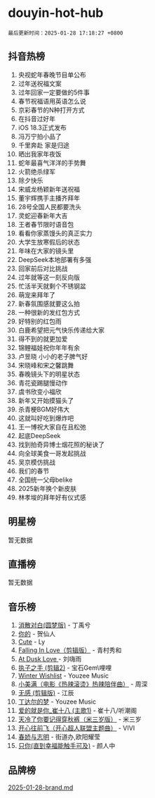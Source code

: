 # douyin-hot-hub

`最后更新时间：2025-01-28 17:18:27 +0800`

## 抖音热榜

1. 央视蛇年春晚节目单公布
1. 过年送祝福文案
1. 过年回家一定要做的5件事
1. 春节祝福语用英语怎么说
1. 京彩春节的N种打开方式
1. 在抖音过好年
1. iOS 18.3正式发布
1. 冯万宁拍小品了
1. 千里奔赴 家是归途
1. 晒出我家年夜饭
1. 蛇年最喜气洋洋的手势舞
1. 火箭绝杀绿军
1. 除夕快乐
1. 宋威龙杨颖新年送祝福
1. 董宇辉携手主播齐拜年
1. 28号全国人民都要洗头
1. 灵蛇迎春新年大吉
1. 王者春节限时语音包
1. 看看你家蒸馒头的真正实力
1. 大学生放寒假后的状态
1. 年味在大家的镜头里
1. DeepSeek本地部署有多强
1. 回家前后对比挑战
1. 过年就等这一刻反向版
1. 忙活半天就剩个不锈钢盆
1. 萌宠来拜年了
1. 新春氛围感就要这么拍
1. 一种很新的发红包方式
1. 好特别的红包雨
1. 白鹿希望把元气快乐传递给大家
1. 得不到的就更加爱
1. 锦鲤福娃祝你年年有余
1. 卢昱晓 小小的老子脾气好
1. 宋晓峰和宋之馨跳舞
1. 春晚镜头下的明星状态
1. 青花瓷踢腿慢动作
1. 虞书欣变小福欣
1. 新年又开始摸猫头了
1. 杀青梗BGM好伟大
1. 这就叫好吃到爆炸吧
1. 王一博祝大家自在且松弛
1. 起底DeepSeek
1. 找到拍奇异博士烟花照的秘诀了
1. 向全球美食一哥发起挑战
1. 吴京模仿挑战
1. 我们的春节
1. 全国统一父母belike
1. 2025新年换个新皮肤
1. 林孝埈的拜年好有仪式感

## 明星榜

暂无数据

## 直播榜

暂无数据

## 音乐榜

1. [消散对白(圆梦版)](https://sf5-hl-cdn-tos.douyinstatic.com/obj/tos-cn-ve-2774/og4jB5I5IizzoZVAAAzWgBMAsMDWoArfwBOiFs) - 丁禹兮
1. [你的](https://sf5-hl-cdn-tos.douyinstatic.com/obj/tos-cn-ve-2774/oYuIeKf42jB7sEV6B2upMdpYAgfrQWj0FeRegh) - 贺仙人
1. [Cute](https://sf5-hl-cdn-tos.douyinstatic.com/obj/tos-cn-ve-2774/o4IbIzHWKAAB4wsS5qMBRiiAlEBGTpQRNfFvuo) - Ly
1. [Falling In Love（剪辑版）](https://sf5-hl-cdn-tos.douyinstatic.com/obj/tos-cn-ve-2774/o8ajpA8zzgBPahbBIO8AcKGBLJezFCRd1wfP9f) - 青村秀和
1. [ At Dusk  Love ](https://sf5-hl-cdn-tos.douyinstatic.com/obj/tos-cn-ve-2774/o8CrpCf5CaYgI4ZrtQgMQAFEfuGqNnRSDQAPBc) - 刘嗨雨
1. [执子之手 (剪辑2)](https://sf5-hl-cdn-tos.douyinstatic.com/obj/tos-cn-ve-2774/oUoZLQjCc31XzqsBnBQUNgeKtYPBcgbFDwtfcu) - 宝石Gem\哩哩
1. [Winter Wishlist](https://sf5-hl-cdn-tos.douyinstatic.com/obj/tos-cn-ve-2774/oIIgUOeamCFCVAzxN6MFRLIBlLGpUqQxeeHrLE) - Youzee Music
1. [小美满（电影《热辣滚烫》热辣陪伴曲）](https://sf5-hl-cdn-tos.douyinstatic.com/obj/tos-cn-ve-2774/o0GAn2lSgfZIDUgtevCGDQYnFg4CwnrBaxbTZL) - 周深
1. [无感 (剪辑版)](https://sf5-hl-cdn-tos.douyinstatic.com/obj/tos-cn-ve-2774/o0eIsUzJBDlQaQFC5OFlgbMEZC1TFYBftOBn6p) - 江辰
1. [丁达尔的梦](https://sf5-hl-cdn-tos.douyinstatic.com/obj/tos-cn-ve-2774/oMU3WirUZBVQkAC9ccG5P2IQirziZM2RTInUY) - Youzee Music
1. [爱的就是你_崔十八 (主歌1)](https://sf5-hl-cdn-tos.douyinstatic.com/obj/tos-cn-ve-2774/oI5BO5DhFZ6UTcNCnZaOCBLtZ7WIMQGfgnXf5E) - 崔十八/听潮阁
1. [天冷了你要记得穿秋裤（米三岁版）](https://sf5-hl-cdn-tos.douyinstatic.com/obj/tos-cn-ve-2774/oQlIwVIDWiZ6BQilAorS7MA0AgCkQDvcZAdm1) - 米三岁
1. [开心往前飞（开心超人联盟主题曲）](https://sf5-hl-cdn-tos.douyinstatic.com/obj/tos-cn-ve-2774/9d8fb7c82cf1421fb93a9fe925275e0a) - VIVI
1. [春娇与志明](https://sf5-hl-cdn-tos.douyinstatic.com/obj/tos-cn-ve-2774/e530d8fceb7044b39707d7f9ff54add1) - 街道办,欧阳耀莹
1. [只你(直到幸福能触手可及)](https://sf6-cdn-tos.douyinstatic.com/obj/tos-cn-ve-2774/o0lBkRDzFTeaVSUz3ZZSCBVtZ5DIMQGfgmEAuE) - 颜人中

## 品牌榜

[2025-01-28-brand.md](2025-01-28-brand.md)
